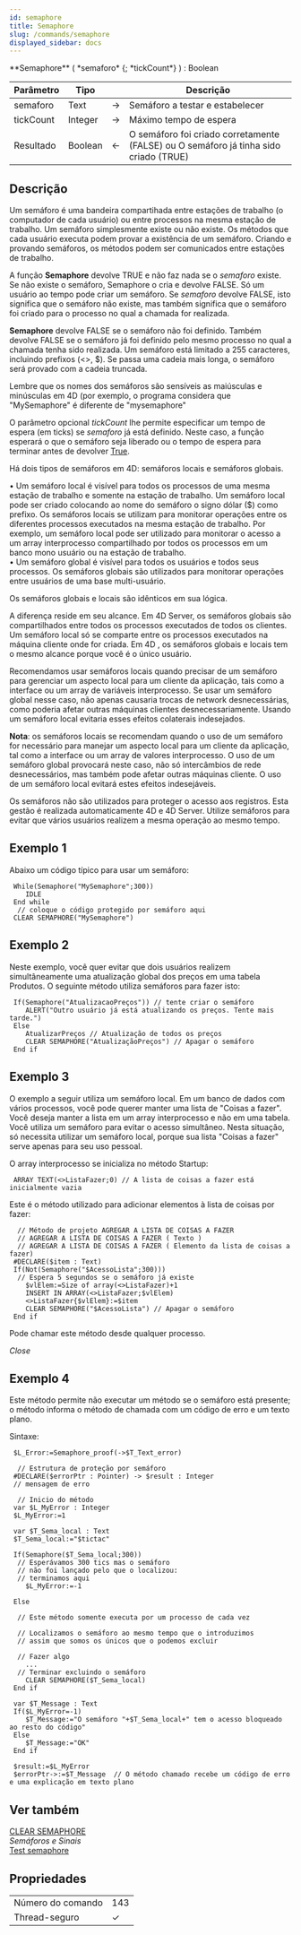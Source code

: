 ```yaml
---
id: semaphore
title: Semaphore
slug: /commands/semaphore
displayed_sidebar: docs
---
```


<!--REF #_command_.Semaphore.Syntax-->**Semaphore** ( *semaforo* {; *tickCount*} ) : Boolean<!-- END REF-->
<!--REF #_command_.Semaphore.Params-->
| Parâmetro | Tipo |  | Descrição |
| --- | --- | --- | --- |
| semaforo | Text | &#8594;  | Semáforo a testar e estabelecer |
| tickCount | Integer | &#8594;  | Máximo tempo de espera |
| Resultado | Boolean | &#8592; | O semáforo foi criado corretamente (FALSE) ou O semáforo já tinha sido criado (TRUE) |

<!-- END REF-->

## Descrição 

<!--REF #_command_.Semaphore.Summary-->Um semáforo é uma bandeira compartihada entre estações de trabalho (o computador de cada usuário) ou entre processos na mesma estação de trabalho.<!-- END REF--> Um semáforo simplesmente existe ou não existe. Os métodos que cada usuário executa podem provar a existência de um semáforo. Criando e provando semáforos, os métodos podem ser comunicados entre estações de trabalho.  

 A função **Semaphore** devolve TRUE e não faz nada se o *semaforo* existe. Se não existe o semáforo, Semaphore o cria e devolve FALSE. Só um usuário ao tempo pode criar um semáforo. Se *semaforo* devolve FALSE, isto significa que o semáforo não existe, mas também significa que o semáforo foi criado para o processo no qual a chamada for realizada.  

**Semaphore** devolve FALSE se o semáforo não foi definido. Também devolve FALSE se o semáforo já foi definido pelo mesmo processo no qual a chamada tenha sido realizada. Um semáforo está limitado a 255 caracteres, incluindo prefixos (<>, $). Se passa uma cadeia mais longa, o semáforo será provado com a cadeia truncada.  

Lembre que os nomes dos semáforos são sensíveis as maiúsculas e minúsculas em 4D (por exemplo, o programa considera que "MySemaphore" é diferente de "mysemaphore" 

O parâmetro opcional *tickCount* lhe permite especificar um tempo de espera (em ticks) se *semaforo* já está definido. Neste caso, a função esperará o que o semáforo seja liberado ou o tempo de espera para terminar antes de devolver [True](true.md "True").  
  
 Há dois tipos de semáforos em 4D: semáforos locais e semáforos globais.

• Um semáforo local é visível para todos os processos de uma mesma estação de trabalho e somente na estação de trabalho. Um semáforo local pode ser criado colocando ao nome do semáforo o signo dólar ($) como prefixo. Os semáforos locais se utilizam para monitorar operações entre os diferentes processos executados na mesma estação de trabalho. Por exemplo, um semáforo local pode ser utilizado para monitorar o acesso a um array interprocesso compartilhado por todos os processos em um banco mono usuário ou na estação de trabalho.  
 • Um semáforo global é visível para todos os usuários e todos seus processos. Os semáforos globais são utilizados para monitorar operações entre usuários de uma base multi-usuário.  
  
Os semáforos globais e locais são idênticos em sua lógica.  
  
A diferença reside em seu alcance. Em 4D Server, os semáforos globais são compartilhados entre todos os processos executados de todos os clientes. Um semáforo local só se comparte entre os processos executados na máquina cliente onde for criada. Em 4D , os semáforos globais e locais tem o mesmo alcance porque você é o único usuário.  
  
Recomendamos usar semáforos locais quando precisar de um semáforo para gerenciar um aspecto local para um cliente da aplicação, tais como a interface ou um array de variáveis interprocesso. Se usar um semáforo global nesse caso, não apenas causaria trocas de network desnecessárias, como poderia afetar outras máquinas clientes desnecessariamente. Usando um semáforo local evitaria esses efeitos colaterais indesejados.  
  
**Nota**: os semáforos locais se recomendam quando o uso de um semáforo for necessário para manejar um aspecto local para um cliente da aplicação, tal como a interface ou um array de valores interprocesso. O uso de um semáforo global provocará neste caso, não só intercâmbios de rede desnecessários, mas também pode afetar outras máquinas cliente. O uso de um semáforo local evitará estes efeitos indesejáveis.  
  
 Os semáforos não são utilizados para proteger o acesso aos registros. Esta gestão é realizada automaticamente 4D e 4D Server. Utilize semáforos para evitar que vários usuários realizem a mesma operação ao mesmo tempo.

## Exemplo 1 

Abaixo um código típico para usar um semáforo:

```4d
 While(Semaphore("MySemaphore";300))
    IDLE
 End while
  // coloque o código protegido por semáforo aqui
 CLEAR SEMAPHORE("MySemaphore")
```

## Exemplo 2 

 Neste exemplo, você quer evitar que dois usuários realizem simultâneamente uma atualização global dos preços em uma tabela Produtos. O seguinte método utiliza semáforos para fazer isto: 

```4d
 If(Semaphore("AtualizacaoPreços")) // tente criar o semáforo
    ALERT("Outro usuário já está atualizando os preços. Tente mais tarde.")
 Else
    AtualizarPreços // Atualização de todos os preços
    CLEAR SEMAPHORE("AtualizaçãoPreços") // Apagar o semáforo
 End if
```

## Exemplo 3 

O exemplo a seguir utiliza um semáforo local. Em um banco de dados com vários processos, você pode querer manter uma lista de "Coisas a fazer". Você deseja manter a lista em um array interprocesso e não em uma tabela. Você utiliza um semáforo para evitar o acesso simultâneo. Nesta situação, só necessita utilizar um semáforo local, porque sua lista "Coisas a fazer" serve apenas para seu uso pessoal.

O array interprocesso se inicializa no método Startup:

```4d
 ARRAY TEXT(<>ListaFazer;0) // A lista de coisas a fazer está inicialmente vazia
```

Este é o método utilizado para adicionar elementos à lista de coisas por fazer:

```4d
  // Método de projeto AGREGAR A LISTA DE COISAS A FAZER
  // AGREGAR A LISTA DE COISAS A FAZER ( Texto )
  // AGREGAR A LISTA DE COISAS A FAZER ( Elemento da lista de coisas a fazer)
 #DECLARE($item : Text)
 If(Not(Semaphore("$AcessoLista";300)))
  // Espera 5 segundos se o semáforo já existe
    $vlElem:=Size of array(<>ListaFazer)+1
    INSERT IN ARRAY(<>ListaFazer;$vlElem)
    <>ListaFazer{$vlElem}:=$item
    CLEAR SEMAPHORE("$AcessoLista") // Apagar o semáforo
 End if
```

Pode chamar este método desde qualquer processo.

*Close*

## Exemplo 4 

Este método permite não executar um método se o semáforo está presente; o método informa o método de chamada com um código de erro e um texto plano.

Sintaxe:   

```4d
 $L_Error:=Semaphore_proof(->$T_Text_error)
```

```4d
  // Estrutura de proteção por semáforo
 #DECLARE($errorPtr : Pointer) -> $result : Integer
 // mensagem de erro
 
  // Inicio do método
 var $L_MyError : Integer
 $L_MyError:=1
 
 var $T_Sema_local : Text
 $T_Sema_local:="$tictac"
 
 If(Semaphore($T_Sema_local;300))
  // Esperávamos 300 tics mas o semáforo
  // não foi lançado pelo que o localizou:
  // terminamos aqui
    $L_MyError:=-1
 
 Else
 
  // Este método somente executa por um processo de cada vez
 
  // Localizamos o semáforo ao mesmo tempo que o introduzimos
  // assim que somos os únicos que o podemos excluir
 
  // Fazer algo
    ...
  // Terminar excluindo o semáforo
    CLEAR SEMAPHORE($T_Sema_local)
 End if
 
 var $T_Message : Text
 If($L_MyError=-1)
    $T_Message:="O semáforo "+$T_Sema_local+" tem o acesso bloqueado ao resto do código"
 Else
    $T_Message:="OK"
 End if
 
 $result:=$L_MyError
 $errorPtr->:=$T_Message  // O método chamado recebe um código de erro e uma explicação em texto plano
```

## Ver também 

[CLEAR SEMAPHORE](clear-semaphore.md)  
*Semáforos e Sinais*  
[Test semaphore](test-semaphore.md)  

## Propriedades

|  |  |
| --- | --- |
| Número do comando | 143 |
| Thread-seguro | &check; |



